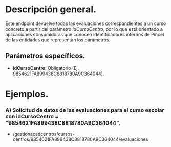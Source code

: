 
# Descripción general.

Este endpoint devuelve todas las evaluaciones correspondientes a un curso concreto a partir del parámetro _idCursoCentro_, por lo que está orientado a aplicaciones consumidoras que conocen identificadores internos de Pincel de las entidades que representan los parámetros.

## Parámetros específicos.

* **idCursoCentro**: Obligatorio (Ej. 9854621FA899438C8818780A9C364044).

# Ejemplos.
### A) Solicitud de datos de las evaluaciones para el curso escolar con idCursoCentro = "9854621FA899438C8818780A9C364044".
* /gestionacadcentros/cursos-centros/9854621FA899438C8818780A9C364044/evaluaciones



